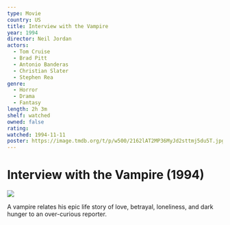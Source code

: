 ```yaml
---
type: Movie
country: US
title: Interview with the Vampire
year: 1994
director: Neil Jordan
actors:
  - Tom Cruise
  - Brad Pitt
  - Antonio Banderas
  - Christian Slater
  - Stephen Rea
genre:
  - Horror
  - Drama
  - Fantasy
length: 2h 3m
shelf: watched
owned: false
rating:
watched: 1994-11-11
poster: https://image.tmdb.org/t/p/w500/2162lAT2MP36MyJd2sttmj5du5T.jpg
---
```


# Interview with the Vampire (1994)

![](https://image.tmdb.org/t/p/w500/2162lAT2MP36MyJd2sttmj5du5T.jpg)

A vampire relates his epic life story of love, betrayal, loneliness, and dark hunger to an over-curious reporter.